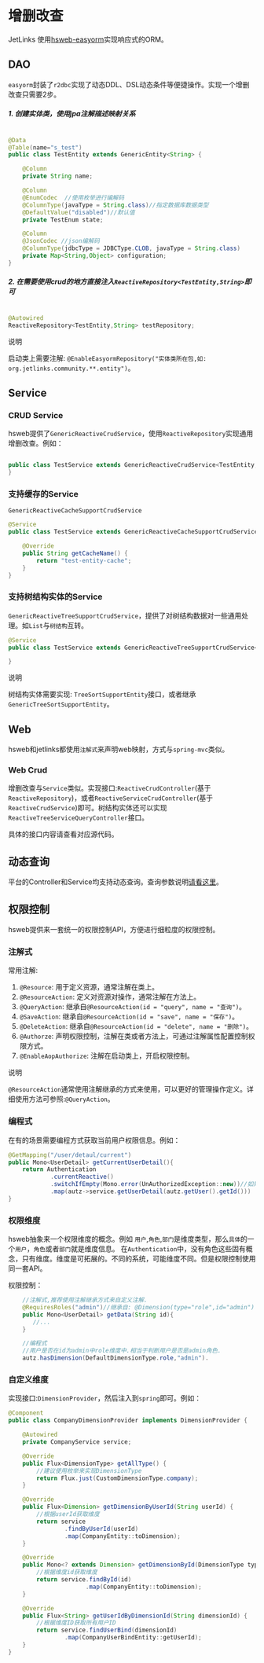 # 增删改查
JetLinks 使用<a target='_blank' href='https://github.com/hs-web/hsweb-easy-orm'>hsweb-easyorm</a>实现响应式的ORM。 

## DAO

`easyorm`封装了`r2dbc`实现了动态DDL、DSL动态条件等便捷操作。实现一个增删改查只需要2步。

##### 1. 创建实体类，使用jpa注解描述映射关系

```java

@Data
@Table(name="s_test")
public class TestEntity extends GenericEntity<String> {

    @Column
    private String name;

    @Column
    @EnumCodec  //使用枚举进行编解码
    @ColumnType(javaType = String.class)//指定数据库数据类型
    @DefaultValue("disabled")//默认值
    private TestEnum state;

    @Column
    @JsonCodec //json编解码
    @ColumnType(jdbcType = JDBCType.CLOB, javaType = String.class)
    private Map<String,Object> configuration;
}

```

##### 2. 在需要使用crud的地方直接注入`ReactiveRepository<TestEntity,String>`即可

```java

@Autowired
ReactiveRepository<TestEntity,String> testRepository;

```

<div class='explanation primary'>
  <p class='explanation-title-warp'>
    <span class='iconfont icon-bangzhu explanation-icon'></span>
    <span class='explanation-title font-weight'>说明</span>
  </p>

启动类上需要注解: `@EnableEasyormRepository("实体类所在包,如: org.jetlinks.community.**.entity")`。

</div>



## Service

### CRUD Service
hsweb提供了`GenericReactiveCrudService`，使用`ReactiveRepository`实现通用增删改查。例如：

```java

public class TestService extends GenericReactiveCrudService<TestEntity,String>{
}

```

### 支持缓存的Service

`GenericReactiveCacheSupportCrudService`

```java
@Service
public class TestService extends GenericReactiveCacheSupportCrudService<TestEntity, String> {

    @Override
    public String getCacheName() {
        return "test-entity-cache";
    }
}
```

### 支持树结构实体的Service

`GenericReactiveTreeSupportCrudService`，提供了对树结构数据对一些通用处理。如`List`与`树结构`互转。

```java
@Service
public class TestService extends GenericReactiveTreeSupportCrudService<TestEntity, String> {

}
```

<div class='explanation primary'>
  <p class='explanation-title-warp'>
    <span class='iconfont icon-bangzhu explanation-icon'></span>
    <span class='explanation-title font-weight'>说明</span>
  </p>

树结构实体需要实现: `TreeSortSupportEntity`接口，或者继承`GenericTreeSortSupportEntity`。

</div>

## Web

hsweb和jetlinks都使用`注解式`来声明web映射，方式与`spring-mvc`类似。

### Web Crud

增删改查与`Service`类似。实现接口:`ReactiveCrudController`(基于`ReactiveRepository`)，或者`ReactiveServiceCrudController`(基于`ReactiveCrudService`)即可。树结构实体还可以实现`ReactiveTreeServiceQueryController`接口。

具体的接口内容请查看对应源代码。

## 动态查询

平台的Controller和Service均支持动态查询。查询参数说明<a href='/interface-guide/query-param.md'>请看这里</a>。

## 权限控制

hsweb提供来一套统一的权限控制API，方便进行细粒度的权限控制。

### 注解式

常用注解:

1. `@Resource`: 用于定义资源，通常注解在类上。
2. `@ResourceAction`: 定义对资源对操作，通常注解在方法上。
3. `@QueryAction`: 继承自`@ResourceAction(id = "query", name = "查询")`。
4. `@SaveAction`: 继承自`@ResourceAction(id = "save", name = "保存")`。
5. `@DeleteAction`: 继承自`@ResourceAction(id = "delete", name = "删除")`。
6. `@Authorze`: 声明权限控制，注解在类或者方法上，可通过注解属性配置控制权限方式。
7. `@EnableAopAuthorize`: 注解在启动类上，开启权限控制。

<div class='explanation primary'>
  <p class='explanation-title-warp'>
    <span class='iconfont icon-bangzhu explanation-icon'></span>
    <span class='explanation-title font-weight'>说明</span>
  </p>

`@ResourceAction`通常使用注解继承的方式来使用，可以更好的管理操作定义。详细使用方法可参照:`@QueryAction`。

</div>


### 编程式

在有的场景需要编程方式获取当前用户权限信息。例如：

```java
@GetMapping("/user/detaul/current")
public Mono<UserDetail> getCurrentUserDetail(){
    return Authentication
            .currentReactive()
            .switchIfEmpty(Mono.error(UnAuthorizedException::new))//如果没有用户信息则抛出异常
            .map(autz->service.getUserDetail(autz.getUser().getId()))
}
```

### 权限维度

hsweb抽象来一个权限维度的概念。例如 `用户`,`角色`,`部门`是维度类型，那么`具体`的一个`用户`，`角色`或者`部门`就是维度信息。
在`Authentication`中，没有角色这些固有概念，只有维度。维度是可拓展的。不同的系统，可能维度不同。但是权限控制使用同一套API。

权限控制：

```java
    //注解式,推荐使用注解继承方式来自定义注解.
    @RequiresRoles("admin")//继承自: @Dimension(type="role",id="admin")
    public Mono<UserDetail> getData(String id){
       //...
    }

    //编程式
    //用户是否在id为admin中role维度中.相当于判断用户是否是admin角色.
    autz.hasDimension(DefaultDimensionType.role,"admin").
```

### 自定义维度

实现接口:`DimensionProvider`，然后注入到`spring`即可。例如：

```java
@Component
public class CompanyDimensionProvider implements DimensionProvider {

    @Autowired
    private CompanyService service;

    @Override
    public Flux<DimensionType> getAllType() {
        //建议使用枚举来实现DimensionType
        return Flux.just(CustomDimensionType.company);
    }

    @Override
    public Flux<Dimension> getDimensionByUserId(String userId) {
        //根据userId获取维度
        return service
                .findByUserId(userId)
                .map(CompanyEntity::toDimension);
    }

    @Override
    public Mono<? extends Dimension> getDimensionById(DimensionType type, String id) {
        //根据维度id获取维度
        return service.findById(id)
                      .map(CompanyEntity::toDimension);
    }

    @Override
    public Flux<String> getUserIdByDimensionId(String dimensionId) {
        //根据维度ID获取所有用户ID
        return service.findUserBind(dimensionId)
                .map(CompanyUserBindEntity::getUserId);
    }
}
```

